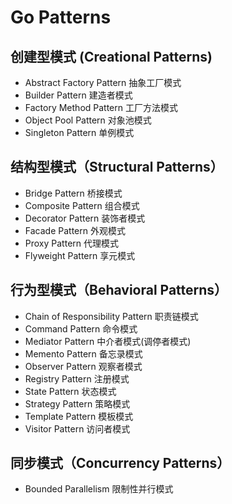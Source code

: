 # Go Patterns

## 创建型模式 (Creational Patterns)
* Abstract Factory Pattern 抽象工厂模式
* Builder Pattern 建造者模式
* Factory Method Pattern 工厂方法模式
* Object Pool Pattern 对象池模式
* Singleton Pattern 单例模式

## 结构型模式（Structural Patterns）
* Bridge Pattern 桥接模式
* Composite Pattern 组合模式
* Decorator Pattern 装饰者模式
* Facade Pattern 外观模式
* Proxy Pattern 代理模式
* Flyweight Pattern 享元模式

## 行为型模式（Behavioral Patterns）
* Chain of Responsibility Pattern 职责链模式
* Command Pattern 命令模式
* Mediator Pattern 中介者模式(调停者模式)
* Memento Pattern 备忘录模式
* Observer Pattern 观察者模式
* Registry Pattern 注册模式
* State Pattern 状态模式
* Strategy Pattern 策略模式
* Template Pattern 模板模式
* Visitor Pattern 访问者模式

## 同步模式（Concurrency Patterns）
* Bounded Parallelism 限制性并行模式